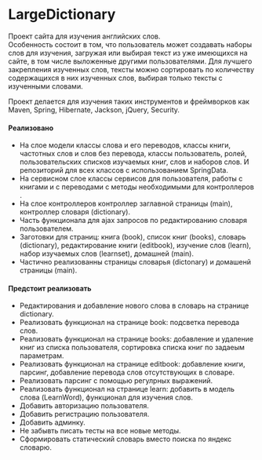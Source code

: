 # LargeDictionary
Проект сайта для изучения английских слов.  
Особенность состоит в том, что пользователь может создавать наборы слов для изучения, загружая или выбирая текст из уже 
имеющихся на сайте, в том числе выложенные другими пользователями. Для лучшего закрепления изученных слов, тексты можно 
сортировать по количеству содержащихся в них изученных слов, выбирая только тексты с изученными словами. 

Проект делается для изучения таких инструментов и фреймворков как Maven, Spring, Hibernate, Jackson, jQuery, Security.

#### Реализовано
- На слое модели классы слова и его переводов, классы книги, частотных слов и слов без перевода, классы пользователь, 
ролей, пользовательских списков изучаемых книг, слов и наборов слов. И репозиторий для всех классов с использованием SpringData.
- На сервисном слое классы сервисов для пользователя, работы с книгами и с переводами с методы необходимыми для контроллеров .
- На слое контроллеров контроллер заглавной страницы (main), контроллер словаря (dictionary).
- Часть функционала для ajax запросов по редактированию словаря пользователем.
- Заготовки для страниц: книга (book), список книг (books), словарь (dictionary), 
редактирование книги (editbook), изучение слов (learn), набор изучаемых слов (learnset), 
домашней (main).
- Частично реализованны страницы словарья (dictonary) и домашенй страницы (main).

#### Предстоит реализовать
- Редактирования и добавление нового слова в словарь на странице dictionary.
- Реализовать функционал на странице book: подсветка перевода слов.
- Реализовать функционал на странице books: добавление и удаление книг из списка пользователя, сортировка списка книг по задаеым параметрам.
- Реализовать функционал на странице editbook: добавление книги, парсинг, добавление перевода слов отсутствующих в словаре.
- Реализовать парсинг с помощью регулрных выражений.
- Реализовать функционал на странице learn: добавить в модель слова (LearnWord), функционал для изучения слов.
- Добавить авторизацию пользователя.
- Добавить регистрацию пользователя.
- Добавить админку.
- Не забывть писать тесты на все новые методы.
- Сформировать статический словарь вместо поиска по яндекс словарю.

